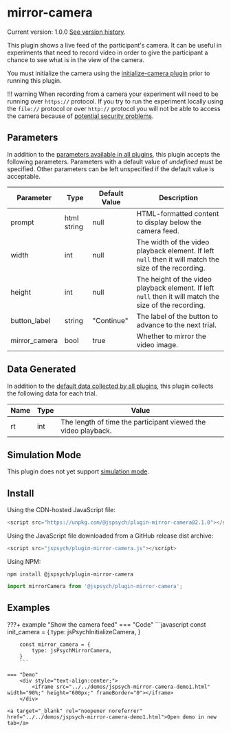 # mirror-camera

Current version: 1.0.0 [See version history](https://github.com/jspsych/jsPsych/blob/main/packages/plugin-mirror-camera/CHANGELOG.md).

This plugin shows a live feed of the participant's camera. It can be useful in experiments that need to record video in order to give the participant a chance to see what is in the view of the camera.

You must initialize the camera using the [initialize-camera plugin](initialize-camera.md) prior to running this plugin.

!!! warning
    When recording from a camera your experiment will need to be running over `https://` protocol. If you try to run the experiment locally using the `file://` protocol or over `http://` protocol you will not be able to access the camera because of [potential security problems](https://blog.mozilla.org/webrtc/camera-microphone-require-https-in-firefox-68/).

## Parameters

In addition to the [parameters available in all plugins](../overview/plugins.md#parameters-available-in-all-plugins), this plugin accepts the following parameters. Parameters with a default value of *undefined* must be specified. Other parameters can be left unspecified if the default value is acceptable.

Parameter | Type | Default Value | Description
----------|------|---------------|------------
prompt | html string | null | HTML-formatted content to display below the camera feed.
width | int | null | The width of the video playback element. If left `null` then it will match the size of the recording.
height | int | null | The height of the video playback element. If left `null` then it will match the size of the recording.
button_label | string | "Continue" | The label of the button to advance to the next trial.
mirror_camera | bool | true | Whether to mirror the video image.


## Data Generated

In addition to the [default data collected by all plugins](../overview/plugins.md#data-collected-by-all-plugins), this plugin collects the following data for each trial.

Name | Type | Value
-----|------|------
rt | int | The length of time the participant viewed the video playback.

## Simulation Mode

This plugin does not yet support [simulation mode](../overview/simulation.md).

## Install

Using the CDN-hosted JavaScript file:

```js
<script src="https://unpkg.com/@jspsych/plugin-mirror-camera@2.1.0"></script>
```

Using the JavaScript file downloaded from a GitHub release dist archive:

```js
<script src="jspsych/plugin-mirror-camera.js"></script>
```

Using NPM:

```
npm install @jspsych/plugin-mirror-camera
```
```js
import mirrorCamera from '@jspsych/plugin-mirror-camera';
```

## Examples

???+ example "Show the camera feed"
    === "Code"
        ```javascript
        const init_camera = {
            type: jsPsychInitializeCamera,
        }

        const mirror_camera = {
            type: jsPsychMirrorCamera,
        }
        ```

    === "Demo"
        <div style="text-align:center;">
            <iframe src="../../demos/jspsych-mirror-camera-demo1.html" width="90%;" height="600px;" frameBorder="0"></iframe>
        </div>

    <a target="_blank" rel="noopener noreferrer" href="../../demos/jspsych-mirror-camera-demo1.html">Open demo in new tab</a>